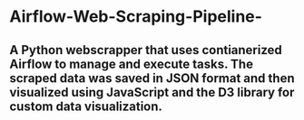 # Airflow-Web-Scraping-Pipeline-
## A Python webscrapper that uses contianerized Airflow to manage and execute tasks. The scraped data was saved in JSON format and then visualized using JavaScript and the D3 library for custom data visualization.
